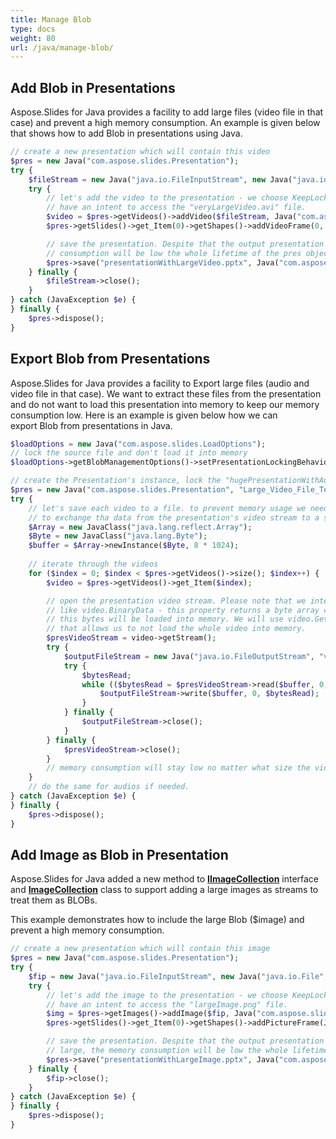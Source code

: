 ```yaml
---
title: Manage Blob
type: docs
weight: 80
url: /java/manage-blob/
---
```


## **Add Blob in Presentations**
Aspose.Slides for Java provides a facility to add large files (video file in that case) and prevent a high memory consumption. An example is given below that shows how to add Blob in presentations using Java.

```php
// create a new presentation which will contain this video
$pres = new Java("com.aspose.slides.Presentation");
try {
    $fileStream = new Java("java.io.FileInputStream", new Java("java.io.File", "veryLargeVideo.avi"));
    try {
        // let's add the video to the presentation - we choose KeepLocked behavior, because we not
        // have an intent to access the "veryLargeVideo.avi" file.
        $video = $pres->getVideos()->addVideo($fileStream, Java("com.aspose.slides.LoadingStreamBehavior")->KeepLocked);
        $pres->getSlides()->get_Item(0)->getShapes()->addVideoFrame(0, 0, 480, 270, $video);

        // save the presentation. Despite that the output presentation will be very large, the memory
        // consumption will be low the whole lifetime of the pres object
        $pres->save("presentationWithLargeVideo.pptx", Java("com.aspose.slides.SaveFormat")->Pptx);
    } finally {
        $fileStream->close();
    }
} catch (JavaException $e) {
} finally {
    $pres->dispose();
}
```

## **Export Blob from Presentations**
Aspose.Slides for Java provides a facility to Export large files (audio and video file in that case). We want to extract these files from the presentation and do not want to load this presentation into memory to keep our memory consumption low. Here is an example is given below how we can export Blob from presentations in Java.

```php
$loadOptions = new Java("com.aspose.slides.LoadOptions");
// lock the source file and don't load it into memory
$loadOptions->getBlobManagementOptions()->setPresentationLockingBehavior(Java("com.aspose.slides.PresentationLockingBehavior")->KeepLocked);

// create the Presentation's instance, lock the "hugePresentationWithAudiosAndVideos.pptx" file.
$pres = new Java("com.aspose.slides.Presentation", "Large_Video_File_Test.pptx", $loadOptions);
try {
    // let's save each video to a file. to prevent memory usage we need a buffer which will be used
    // to exchange tha data from the presentation's video stream to a stream for newly created video file.
    $Array = new JavaClass("java.lang.reflect.Array");
    $Byte = new JavaClass("java.lang.Byte");
    $buffer = $Array->newInstance($Byte, 8 * 1024);
    
    // iterate through the videos
    for ($index = 0; $index < $pres->getVideos()->size(); $index++) {
        $video = $pres->getVideos()->get_Item($index);

        // open the presentation video stream. Please note that we intentionally avoid accessing properties
        // like video.BinaryData - this property returns a byte array containing full video, and that means
        // this bytes will be loaded into memory. We will use video.GetStream, which will return Stream and
        // that allows us to not load the whole video into memory.
        $presVideoStream = video->getStream();
        try {
            $outputFileStream = new Java("java.io.FileOutputStream", "video" . $index . ".avi");
            try {
                $bytesRead;
                while (($bytesRead = $presVideoStream->read($buffer, 0, $buffer->length)) > 0) {
                    $outputFileStream->write($buffer, 0, $bytesRead);
                }
            } finally {
                $outputFileStream->close();
            }
        } finally {
            $presVideoStream->close();
        }
        // memory consumption will stay low no matter what size the videos or presentation is.
    }
    // do the same for audios if needed.
} catch (JavaException $e) {
} finally {
    $pres->dispose();
}
```

## **Add Image as Blob in Presentation**
Aspose.Slides for Java added a new method to [**IImageCollection**](https://apireference.aspose.com/java/slides/com.aspose.slides/IImageCollection) interface and [**ImageCollection**](https://apireference.aspose.com/java/slides/com.aspose.slides/ImageCollection) class to support adding a large images as streams to treat them as BLOBs.

This example demonstrates how to include the large Blob ($image) and prevent a high memory consumption.

```php
// create a new presentation which will contain this image
$pres = new Java("com.aspose.slides.Presentation");
try {
    $fip = new Java("java.io.FileInputStream", new Java("java.io.File", "large_image.jpg"));
    try {
        // let's add the image to the presentation - we choose KeepLocked behavior, because we not
        // have an intent to access the "largeImage.png" file.
        $img = $pres->getImages()->addImage($fip, Java("com.aspose.slides.LoadingStreamBehavior")->KeepLocked);
        $pres->getSlides()->get_Item(0)->getShapes()->addPictureFrame(Java("com.aspose.slides.ShapeType")->Rectangle, 0, 0, 300, 200, $img);

        // save the presentation. Despite that the output presentation will be
        // large, the memory consumption will be low the whole lifetime of the pres object
        $pres->save("presentationWithLargeImage.pptx", Java("com.aspose.slides.SaveFormat")->Pptx);
    } finally {
        $fip->close();
    }
} catch (JavaException $e) {
} finally {
    $pres->dispose();
}
```


